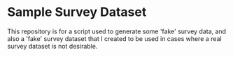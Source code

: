 # Sample Survey Dataset
This repository is for a script used to generate some 'fake' survey data, and also a 'fake' survey dataset that I created to be used in cases where a real survey dataset is not desirable.

